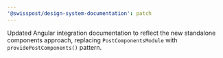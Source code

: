 ```yaml
---
'@swisspost/design-system-documentation': patch
---
```


Updated Angular integration documentation to reflect the new standalone components approach, replacing `PostComponentsModule` with `providePostComponents()` pattern.
